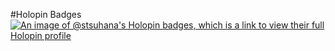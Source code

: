 #Holopin Badges
[![An image of @stsuhana's Holopin badges, which is a link to view their full Holopin profile](https://holopin.me/stsuhana)](https://holopin.io/@stsuhana)
